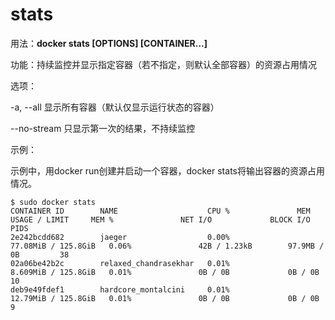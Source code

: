 # stats<a name="ZH-CN_TOPIC_0184808256"></a>

用法：**docker stats \[OPTIONS\] \[CONTAINER...\]**

功能：持续监控并显示指定容器（若不指定，则默认全部容器）的资源占用情况

选项：

-a, --all        显示所有容器（默认仅显示运行状态的容器）

--no-stream    只显示第一次的结果，不持续监控

示例：

示例中，用docker run创建并启动一个容器，docker stats将输出容器的资源占用情况。

```
$ sudo docker stats
CONTAINER ID        NAME                    CPU %               MEM USAGE / LIMIT     MEM %               NET I/O             BLOCK I/O           PIDS
2e242bcdd682        jaeger                  0.00%               77.08MiB / 125.8GiB   0.06%               42B / 1.23kB        97.9MB / 0B         38
02a06be42b2c        relaxed_chandrasekhar   0.01%               8.609MiB / 125.8GiB   0.01%               0B / 0B             0B / 0B             10
deb9e49fdef1        hardcore_montalcini     0.01%               12.79MiB / 125.8GiB   0.01%               0B / 0B             0B / 0B             9
```

